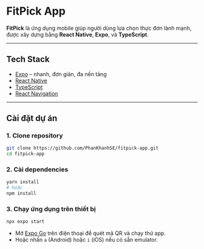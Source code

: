 # FitPick App

**FitPick** là ứng dụng mobile giúp người dùng lựa chọn thực đơn lành mạnh, được xây dựng bằng **React Native**, **Expo**, và **TypeScript**.

---

## Tech Stack

- [Expo](https://expo.dev/) – nhanh, đơn giản, đa nền tảng
- [React Native](https://reactnative.dev/)
- [TypeScript](https://www.typescriptlang.org/)
- [React Navigation](https://reactnavigation.org/)

---

## Cài đặt dự án

### 1. Clone repository

```bash
git clone https://github.com/PhanKhanhSE/fitpick-app.git
cd fitpick-app
```

### 2. Cài dependencies

```bash
yarn install
# hoặc
npm install
```

### 3. Chạy ứng dụng trên thiết bị

```bash
npx expo start
```

- Mở [Expo Go](https://expo.dev/client) trên điện thoại để quét mã QR và chạy thử app.
- Hoặc nhấn `a` (Android) hoặc `i` (iOS) nếu có sẵn emulator.